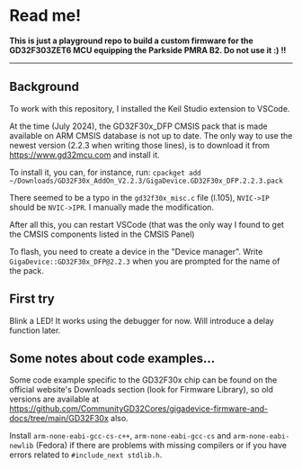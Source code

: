 # Read me!

**This is just a playground repo to build a custom firmware for the GD32F303ZET6 MCU equipping the Parkside PMRA B2.
Do not use it :) !!**

---


## Background

To work with this repository, I installed the Keil Studio extension to VSCode.

At the time (July 2024), the GD32F30x_DFP CMSIS pack that is made available on ARM CMSIS database is not up to date. The only way to use the newest version (2.2.3 when writing those lines), is to download it from https://www.gd32mcu.com and install it.

To install it, you can, for instance, run: `cpackget add ~/Downloads/GD32F30x_AddOn_V2.2.3/GigaDevice.GD32F30x_DFP.2.2.3.pack`

There seemed to be a typo in the `gd32f30x_misc.c` file (l.105), `NVIC->IP` should be `NVIC->IPR`. I manually made the modification.

After all this, you can restart VSCode (that was the only way I found to get the CMSIS components listed in the CMSIS Panel)

To flash, you need to create a device in the "Device manager". Write `GigaDevice::GD32F30x_DFP@2.2.3` when you are prompted for the name of the pack.

## First try

Blink a LED!
It works using the debugger for now. Will introduce a delay function later.

## Some notes about code examples...

Some code example specific to the GD32F30x chip can be found on the official website's Downloads section (look for Firmware Library), so old versions are available at https://github.com/CommunityGD32Cores/gigadevice-firmware-and-docs/tree/main/GD32F30x also.



Install `arm-none-eabi-gcc-cs-c++`, `arm-none-eabi-gcc-cs` and `arm-none-eabi-newlib` (Fedora) if there are problems with missing compilers or if you have errors related to `#include_next stdlib.h`.